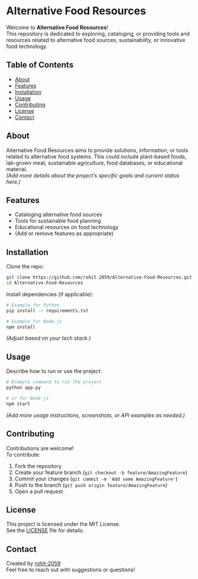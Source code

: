 # Alternative Food Resources

Welcome to **Alternative Food Resources**!  
This repository is dedicated to exploring, cataloging, or providing tools and resources related to alternative food sources, sustainability, or innovative food technology.

## Table of Contents

- [About](#about)
- [Features](#features)
- [Installation](#installation)
- [Usage](#usage)
- [Contributing](#contributing)
- [License](#license)
- [Contact](#contact)

## About

Alternative Food Resources aims to provide solutions, information, or tools related to alternative food systems. This could include plant-based foods, lab-grown meat, sustainable agriculture, food databases, or educational material.  
*(Add more details about the project’s specific goals and current status here.)*

## Features

- Cataloging alternative food sources
- Tools for sustainable food planning
- Educational resources on food technology
- (Add or remove features as appropriate)

## Installation

Clone the repo:
```bash
git clone https://github.com/rohit-2059/Alternative-Food-Resources.git
cd Alternative-Food-Resources
```
Install dependencies (if applicable):
```bash
# Example for Python
pip install -r requirements.txt

# Example for Node.js
npm install
```
*(Adjust based on your tech stack.)*

## Usage

Describe how to run or use the project:
```bash
# Example command to run the project
python app.py

# or for Node.js
npm start
```
*(Add more usage instructions, screenshots, or API examples as needed.)*

## Contributing

Contributions are welcome!  
To contribute:

1. Fork the repository
2. Create your feature branch (`git checkout -b feature/AmazingFeature`)
3. Commit your changes (`git commit -m 'Add some AmazingFeature'`)
4. Push to the branch (`git push origin feature/AmazingFeature`)
5. Open a pull request

## License

This project is licensed under the MIT License.  
See the [LICENSE](LICENSE) file for details.

## Contact

Created by [rohit-2059](https://github.com/rohit-2059)  
Feel free to reach out with suggestions or questions!